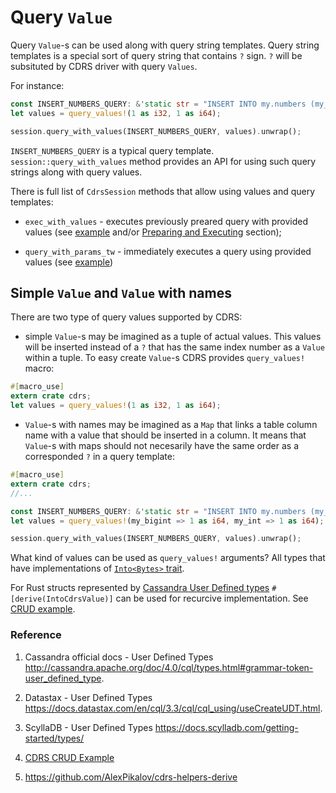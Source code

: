 # Query `Value`

Query `Value`-s can be used along with query string templates. Query string templates is a special sort of query string that contains `?` sign. `?` will be subsituted by CDRS driver with query `Values`.

For instance:

```rust
const INSERT_NUMBERS_QUERY: &'static str = "INSERT INTO my.numbers (my_int, my_bigint) VALUES (?, ?)";
let values = query_values!(1 as i32, 1 as i64);

session.query_with_values(INSERT_NUMBERS_QUERY, values).unwrap();
```

`INSERT_NUMBERS_QUERY` is a typical query template. `session::query_with_values` method provides an API for using such query strings along with query values.

There is full list of `CdrsSession` methods that allow using values and query templates:

- `exec_with_values` - executes previously preared query with provided values (see [example](../examples/prepare_batch_execute.rs) and/or [Preparing and Executing](./preparing-and-executing-queries.md) section);

- `query_with_params_tw` - immediately executes a query using provided values (see [example](../examples/crud_operations.rs))

## Simple `Value` and `Value` with names

There are two type of query values supported by CDRS:

- simple `Value`-s may be imagined as a tuple of actual values. This values will be inserted instead of a `?` that has the same index number as a `Value` within a tuple. To easy create `Value`-s CDRS provides `query_values!` macro:

```rust
#[macro_use]
extern crate cdrs;
let values = query_values!(1 as i32, 1 as i64);
```

- `Value`-s with names may be imagined as a `Map` that links a table column name with a value that should be inserted in a column. It means that `Value`-s with maps should not necesarily have the same order as a corresponded `?` in a query template:

```rust
#[macro_use]
extern crate cdrs;
//...

const INSERT_NUMBERS_QUERY: &'static str = "INSERT INTO my.numbers (my_int, my_bigint) VALUES (?, ?)";
let values = query_values!(my_bigint => 1 as i64, my_int => 1 as i64);

session.query_with_values(INSERT_NUMBERS_QUERY, values).unwrap();
```

What kind of values can be used as `query_values!` arguments? All types that have implementations of [`Into<Bytes>` trait](https://docs.rs/cdrs/2.0.0-beta.1/cdrs/types/value/struct.Bytes.html).

For Rust structs represented by [Cassandra User Defined types](http://cassandra.apache.org/doc/4.0/cql/types.html#grammar-token-user_defined_type) `#[derive(IntoCdrsValue)]` can be used for recurcive implementation. See [CRUD example](../examples/crud_operations.rs).

### Reference

1. Cassandra official docs - User Defined Types http://cassandra.apache.org/doc/4.0/cql/types.html#grammar-token-user_defined_type.

2. Datastax - User Defined Types https://docs.datastax.com/en/cql/3.3/cql/cql_using/useCreateUDT.html.

3. ScyllaDB - User Defined Types https://docs.scylladb.com/getting-started/types/

4. [CDRS CRUD Example](../examples/crud_operations.rs)

5. https://github.com/AlexPikalov/cdrs-helpers-derive
